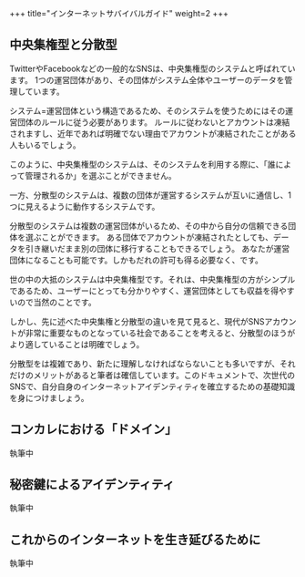 +++
title="インターネットサバイバルガイド"
weight=2
+++

## 中央集権型と分散型
TwitterやFacebookなどの一般的なSNSは、中央集権型のシステムと呼ばれています。
1つの運営団体があり、その団体がシステム全体やユーザーのデータを管理しています。

システム=運営団体という構造であるため、そのシステムを使うためにはその運営団体のルールに従う必要があります。
ルールに従わないとアカウントは凍結されますし、近年であれば明確でない理由でアカウントが凍結されたことがある人もいるでしょう。

このように、中央集権型のシステムは、そのシステムを利用する際に、「誰によって管理されるか」を選ぶことができません。

一方、分散型のシステムは、複数の団体が運営するシステムが互いに通信し、1つに見えるように動作するシステムです。

分散型のシステムは複数の運営団体がいるため、その中から自分の信頼できる団体を選ぶことができます。
ある団体でアカウントが凍結されたとしても、データを引き継いだまま別の団体に移行することもできるでしょう。
あなたが運営団体になることも可能です。しかもだれの許可も得る必要なく、です。

世の中の大抵のシステムは中央集権型です。それは、中央集権型の方がシンプルであるため、ユーザーにとっても分かりやすく、運営団体としても収益を得やすいので当然のことです。

しかし、先に述べた中央集権と分散型の違いを見て見ると、現代がSNSアカウントが非常に重要なものとなっている社会であることを考えると、分散型のほうがより適していることは明確でしょう。

分散型をは複雑であり、新たに理解しなければならないことも多いですが、それだけのメリットがあると筆者は確信しています。このドキュメントで、次世代のSNSで、自分自身のインターネットアイデンティティを確立するための基礎知識を身につけましょう。

## コンカレにおける「ドメイン」
執筆中

## 秘密鍵によるアイデンティティ
執筆中

## これからのインターネットを生き延びるために
執筆中

